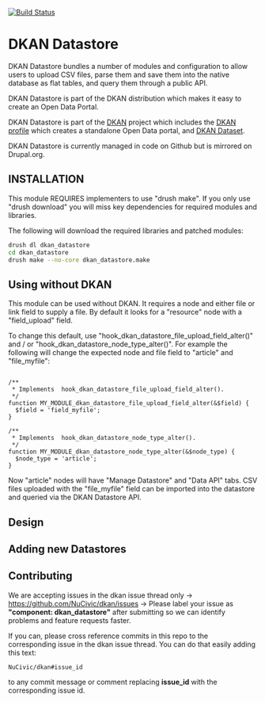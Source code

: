 [![Build Status](https://travis-ci.org/NuCivic/dkan_datastore.png?branch=7.x-1.x)](https://travis-ci.org/NuCivic/dkan_datastore)

# DKAN Datastore

DKAN Datastore bundles a number of modules and configuration to allow users to upload CSV files, parse them and save them into the native database as flat tables, and query them through a public API.

DKAN Datastore is part of the DKAN distribution which makes it easy to create an Open Data Portal.

DKAN Datastore is part of the [DKAN](https://drupal.org/project/dkan "DKAN homepage") project which includes the [DKAN profile](https://drupal.org/project/dkan "DKAN homepage") which creates a standalone Open Data portal, and [DKAN Dataset](https://drupal.org/project/dkan_dataset "DKAN Datastore homepage").

DKAN Datastore is currently managed in code on Github but is mirrored on Drupal.org.

## INSTALLATION

This module REQUIRES implementers to use "drush make". If you only use "drush download" you will miss key dependencies for required modules and libraries.

The following will download the required libraries and patched modules:

```bash
drush dl dkan_datastore
cd dkan_datastore
drush make --no-core dkan_datastore.make
```

## Using without DKAN

This module can be used without DKAN. It requires a node and either file or link field to supply a file. By default it looks for a "resource" node with a "field_upload" field.

To change this default, use "hook_dkan_datastore_file_upload_field_alter()" and / or "hook_dkan_datastore_node_type_alter()". For example the following will change the expected node and file field to "article" and "file_myfile":

```

/**
 * Implements  hook_dkan_datastore_file_upload_field_alter().
 */
function MY_MODULE_dkan_datastore_file_upload_field_alter(&$field) {
  $field = 'field_myfile';
}

/**
 * Implements  hook_dkan_datastore_node_type_alter().
 */
function MY_MODULE_dkan_datastore_node_type_alter(&$node_type) {
  $node_type = 'article';
}
```

Now "article" nodes will have "Manage Datastore" and "Data API" tabs. CSV files uploaded with the "file_myfile" field can be imported into the datastore and queried via the DKAN Datastore API.

## Design

## Adding new Datastores

## Contributing

We are accepting issues in the dkan issue thread only -> https://github.com/NuCivic/dkan/issues -> Please label your issue as **"component: dkan_datastore"** after submitting so we can identify problems and feature requests faster.

If you can, please cross reference commits in this repo to the corresponding issue in the dkan issue thread. You can do that easily adding this text:

```
NuCivic/dkan#issue_id
``` 

to any commit message or comment replacing **issue_id** with the corresponding issue id.
